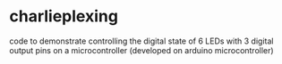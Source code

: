 charlieplexing
==============

code to demonstrate controlling the digital state of 6 LEDs with 3 digital output pins on a microcontroller (developed on arduino microcontroller)
